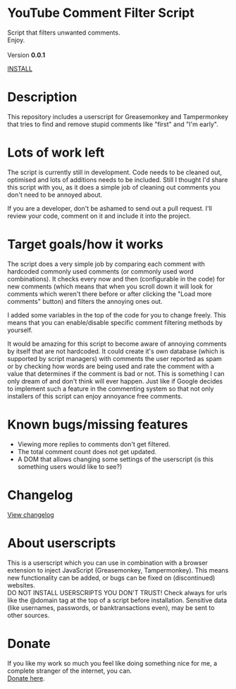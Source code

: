 # YouTube Comment Filter Script
Script that filters unwanted comments.
<BR/>
Enjoy.
<BR/><BR/>
Version <strong>0.0.1</strong>

<A HREF="https://github.com/TomONeill/youtube-comment-filter-script/raw/master/yt-comment-filter-latest.user.js">INSTALL</A>

# Description
This repository includes a userscript for Greasemonkey and Tampermonkey that tries to find and remove stupid comments like "first" and "I'm early".

# Lots of work left
The script is currently still in development. Code needs to be cleaned out, optimised and lots of additions needs to be included. Still I thought I'd share this script with you, as it does a simple job of cleaning out comments you don't need to be annoyed about.

If you are a developer, don't be ashamed to send out a pull request. I'll review your code, comment on it and include it into the project.

# Target goals/how it works
The script does a very simple job by comparing each comment with hardcoded commonly used comments (or commonly used word combinations). It checks every now and then (configurable in the code) for new comments (which means that when you scroll down it will look for comments which weren't there before or after clicking the "Load more comments" button) and filters the annoying ones out.

I added some variables in the top of the code for you to change freely. This means that you can enable/disable specific comment filtering methods by yourself.

It would be amazing for this script to become aware of annoying comments by itself that are not hardcoded. It could create it's own database (which is supported by script managers) with comments the user reported as spam or by checking how words are being used and rate the comment with a value that determines if the comment is bad or not. This is something I can only dream of and don't think will ever happen. Just like if Google decides to implement such a feature in the commenting system so that not only installers of this script can enjoy annoyance free comments.

# Known bugs/missing features
- Viewing more replies to comments don't get filtered.
- The total comment count does not get updated.
- A DOM that allows changing some settings of the userscript (is this something users would like to see?)

# Changelog
<A HREF="https://raw.githubusercontent.com/TomONeill/youtube-comment-filter-script/master/changelog.txt">View changelog</A>

# About userscripts
This is a userscript which you can use in combination with a browser extension to inject JavaScript (Greasemonkey, Tampermonkey).
This means new functionality can be added, or bugs can be fixed on (discontinued) websites.<BR />
DO NOT INSTALL USERSCRIPTS YOU DON'T TRUST! Check always for urls like the @domain tag at the top of a script before installation. Sensitive data (like usernames, passwords, or banktransactions even), may be sent to other sources.

# Donate
If you like my work so much you feel like doing something nice for me, a complete stranger of the internet, you can.<BR />
<A HREF="https://www.paypal.me/TomONeill">Donate here</A>.
